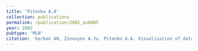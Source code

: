 ```yaml
---
title: 'Pitenko A.A'
collection: publications
permalink: /publication/2002_pub005
year: 2002
pubtype: 'MLN'
citation: 'Gorban AN, Zinovyev A.Yu. Pitenko A.A. Visualization of data: Method of elastic maps (in Russian). <i>Neurocomputeri</i>, 2002. N4. p.19-30.'
---
```

